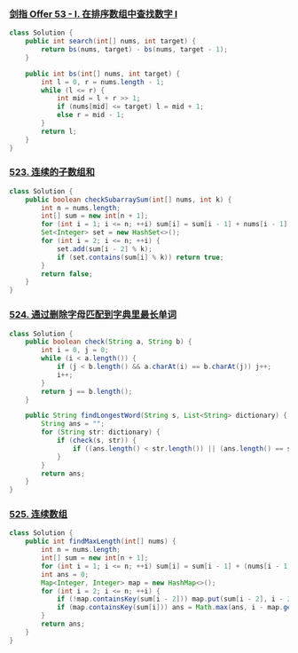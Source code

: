 ### [剑指 Offer 53 - I. 在排序数组中查找数字 I](https://leetcode-cn.com/problems/zai-pai-xu-shu-zu-zhong-cha-zhao-shu-zi-lcof/)

```java
class Solution {
    public int search(int[] nums, int target) {
        return bs(nums, target) - bs(nums, target - 1);
    }

    public int bs(int[] nums, int target) {
        int l = 0, r = nums.length - 1;
        while (l <= r) {
            int mid = l + r >> 1;
            if (nums[mid] <= target) l = mid + 1;
            else r = mid - 1;
        }
        return l;
    }
}
```

### [523. 连续的子数组和](https://leetcode-cn.com/problems/continuous-subarray-sum/)

 ```java
 class Solution {
     public boolean checkSubarraySum(int[] nums, int k) {
         int n = nums.length;
         int[] sum = new int[n + 1];
         for (int i = 1; i <= n; ++i) sum[i] = sum[i - 1] + nums[i - 1];
         Set<Integer> set = new HashSet<>();
         for (int i = 2; i <= n; ++i) {
             set.add(sum[i - 2] % k);
             if (set.contains(sum[i] % k)) return true;
         }
         return false;
     }
 }
 ```

### [524. 通过删除字母匹配到字典里最长单词](https://leetcode-cn.com/problems/longest-word-in-dictionary-through-deleting/)

```java
class Solution {
    public boolean check(String a, String b) {
        int i = 0, j = 0;
        while (i < a.length()) {
            if (j < b.length() && a.charAt(i) == b.charAt(j)) j++;
            i++;
        }
        return j == b.length();
    }

    public String findLongestWord(String s, List<String> dictionary) {
        String ans = "";
        for (String str: dictionary) {
            if (check(s, str)) {
                if ((ans.length() < str.length()) || (ans.length() == str.length() && ans.compareTo(str) > 0)) ans = str;
            }
        }
        return ans;
    }
}
```

### [525. 连续数组](https://leetcode-cn.com/problems/contiguous-array/)

```java
class Solution {
    public int findMaxLength(int[] nums) {
        int n = nums.length;
        int[] sum = new int[n + 1];
        for (int i = 1; i <= n; ++i) sum[i] = sum[i - 1] + (nums[i - 1] == 1 ? 1 : -1);
        int ans = 0;
        Map<Integer, Integer> map = new HashMap<>();
        for (int i = 2; i <= n; ++i) {
            if (!map.containsKey(sum[i - 2])) map.put(sum[i - 2], i - 2);
            if (map.containsKey(sum[i])) ans = Math.max(ans, i - map.get(sum[i]));
        }
        return ans;
    }
}
```

















